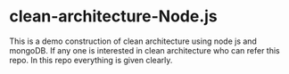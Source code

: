 # clean-architecture-Node.js
This is a demo construction of clean architecture using node js and mongoDB.
If any one is interested in clean architecture who can refer this repo.
In this repo everything is given clearly.
